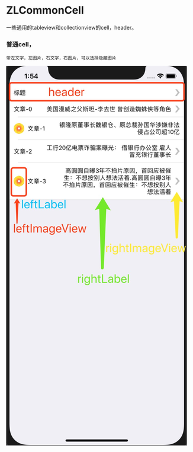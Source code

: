 # ZLCommonCell
一些通用的tableview和collectionview的cell，header。


### 普通cell，
    带左文字，左图片，右文字，右图片，可以选择隐藏图片

![](https://github.com/czl0325/ZLCommonCell/blob/master/demo1.png?raw=true)
